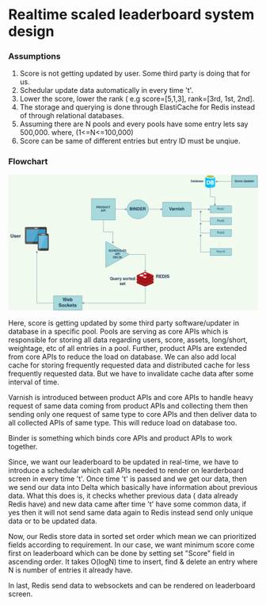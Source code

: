 # Realtime scaled leaderboard system design

### Assumptions

1. Score is not getting updated by user. Some third party is doing that for us.
2. Schedular update data automatically in every time 't'. 
3. Lower the score, lower the rank ( e.g score=[5,1,3], rank=[3rd, 1st, 2nd]. 
4. The storage and querying is done through ElastiCache for Redis instead of through relational databases.
5. Assuming there are N pools and every pools have some entry lets say 500,000. where, (1<=N<=100,000)
6. Score can be same of different entries but entry ID must be unqiue.

### Flowchart
![alt text](https://github.com/Saifu0/realtime-leaderboard/blob/main/flowchart.png?raw=true)

Here, score is getting updated by some third party software/updater in database in a specific pool. Pools are serving as
core APIs which is responsible for storing all data regarding users, score, assets, long/short, weightage, etc of all entries in a pool. 
Further, product APIs are extended from core APIs to reduce the load on database. We can also add local cache for storing frequently requested 
data and distributed cache for less frequently requested data. But we have to invalidate cache data after some interval of time.

Varnish is introduced between product APIs and core APIs to handle heavy request of same data coming from product APIs and collecting them 
then sending only one request of same type to core APIs and then deliver data to all collected APIs of same type. This will reduce load on
database too. 

Binder is something which binds core APIs and product APIs to work together.

Since, we want our leaderboard to be updated in real-time, we have to introduce a schedular which call APIs needed to render on learderboard screen
in every time 't'. Once time 't' is passed and we get our data, then we send our data into Delta which basically have information about previous
data. What this does is, it checks whether previous data ( data already Redis have) and new data came after time 't' have some common data, if yes
then it will not send same data again to Redis instead send only unique data or to be updated data. 

Now, our Redis store data in sorted set order which mean we can prioritized fields according to requirement. In our case, we want minimum score 
come first on leaderboard which can be done by setting set "Score" field in ascending order. It takes O(logN) time to insert, find & delete an entry where N is number of entries it already have.

In last, Redis send data to websockets and can be rendered on leaderboard screen. 


